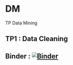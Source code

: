 # DM
TP Data Mining  
## TP1 :  Data  Cleaning   
## Binder : [![Binder](https://mybinder.org/badge_logo.svg)](https://mybinder.org/v2/gh/ChirineJlidi/DM/master?labpath=Data%20Cleaning%20TP1.ipynb)
